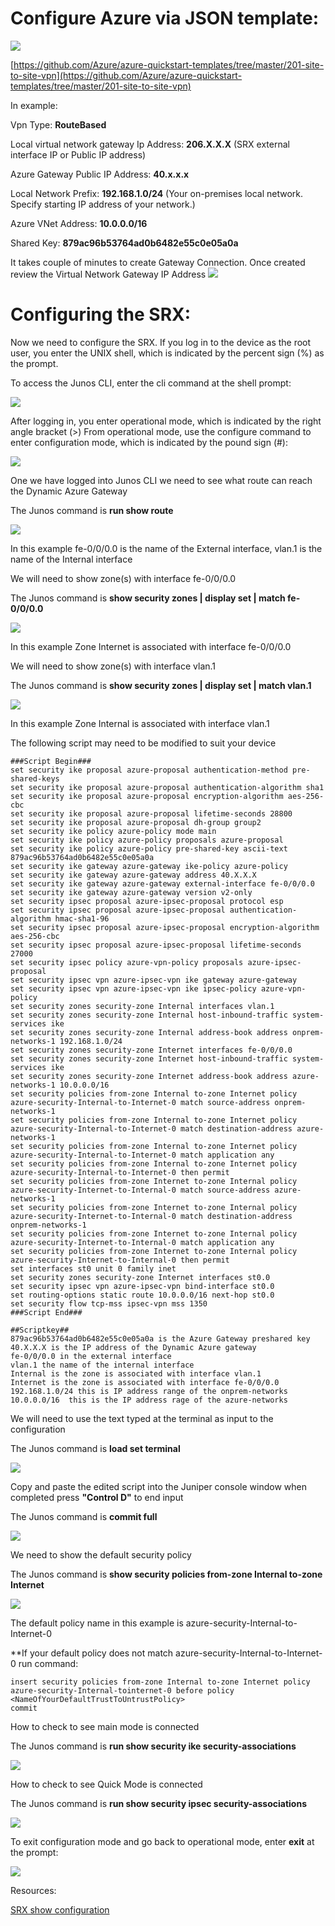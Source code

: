 # **Configure Azure via JSON template:** #

[![](https://github.com/Azure/Azure-vpn-config-samples/blob/master/Fortinet/Images/Deploy.jpg?raw=true)](https://portal.azure.com/#create/Microsoft.Template/uri/https%3A%2F%2Fraw.githubusercontent.com%2FAzure%2Fazure-quickstart-templates%2Fmaster%2F201-site-to-site-vpn%2Fazuredeploy.json)

[https://github.com/Azure/azure-quickstart-templates/tree/master/201-site-to-site-vpn](https://github.com/Azure/azure-quickstart-templates/tree/master/201-site-to-site-vpn)

In example:

Vpn Type: **RouteBased**

Local virtual network gateway Ip Address: **206.X.X.X** (SRX external interface IP or Public IP address) 

Azure Gateway Public IP Address: **40.x.x.x**

Local Network Prefix: **192.168.1.0/24** (Your on-premises local network. Specify starting IP address of your network.) 

Azure VNet Address: **10.0.0.0/16**

Shared Key: **879ac96b53764ad0b6482e55c0e05a0a**

It takes couple of minutes to create Gateway Connection. Once created review the Virtual Network Gateway IP Address 
![](https://github.com/Azure/Azure-vpn-config-samples/blob/master/Juniper/Current/Images/SRX/AzureGW.png?raw=true)

# **Configuring the SRX:** #

Now we need to configure the SRX. If you log in to the device as the root user, you enter the UNIX shell, which is indicated by the percent sign (%) as the prompt. 
 
To access the Junos CLI, enter the cli command at the shell prompt:

![](https://github.com/Azure/Azure-vpn-config-samples/blob/master/Juniper/Current/Images/SRX/Junos_cli.png?raw=true)
 
After logging in, you enter operational mode, which is indicated by the right angle bracket (>) From operational mode, use the configure command to enter configuration mode, which is indicated by the pound sign (#):

![](https://github.com/Azure/Azure-vpn-config-samples/blob/master/Juniper/Current/Images/SRX/operationalmode.png?raw=true)

One we have logged into Junos CLI we need to see what route can reach the Dynamic Azure Gateway

The Junos command is **run show route**

![](https://github.com/Azure/Azure-vpn-config-samples/blob/master/Juniper/Current/Images/SRX/runshowroute.png?raw=true)

In this example fe-0/0/0.0 is the name of the External interface, vlan.1 is the name of the Internal interface
 
We will need to show zone(s) with interface  fe-0/0/0.0
 
The Junos command is **show security zones | display set | match fe-0/0/0.0**

![](https://github.com/Azure/Azure-vpn-config-samples/blob/master/Juniper/Current/Images/SRX/internet.png?raw=true)

In this example Zone Internet is associated with interface fe-0/0/0.0
 
We will need to show zone(s) with interface vlan.1
 
The Junos command is **show security zones | display set | match vlan.1**

![](https://github.com/Azure/Azure-vpn-config-samples/blob/master/Juniper/Current/Images/SRX/internal.png?raw=true)

In this example Zone Internal is associated with interface vlan.1
 
The following script may need to be modified to suit your device

	###Script Begin###
	set security ike proposal azure-proposal authentication-method pre-shared-keys
	set security ike proposal azure-proposal authentication-algorithm sha1
	set security ike proposal azure-proposal encryption-algorithm aes-256-cbc
	set security ike proposal azure-proposal lifetime-seconds 28800
	set security ike proposal azure-proposal dh-group group2
	set security ike policy azure-policy mode main
	set security ike policy azure-policy proposals azure-proposal
	set security ike policy azure-policy pre-shared-key ascii-text 879ac96b53764ad0b6482e55c0e05a0a
	set security ike gateway azure-gateway ike-policy azure-policy
	set security ike gateway azure-gateway address 40.X.X.X
	set security ike gateway azure-gateway external-interface fe-0/0/0.0
	set security ike gateway azure-gateway version v2-only
	set security ipsec proposal azure-ipsec-proposal protocol esp
	set security ipsec proposal azure-ipsec-proposal authentication-algorithm hmac-sha1-96
	set security ipsec proposal azure-ipsec-proposal encryption-algorithm aes-256-cbc
	set security ipsec proposal azure-ipsec-proposal lifetime-seconds 27000
	set security ipsec policy azure-vpn-policy proposals azure-ipsec-proposal
	set security ipsec vpn azure-ipsec-vpn ike gateway azure-gateway
	set security ipsec vpn azure-ipsec-vpn ike ipsec-policy azure-vpn-policy
	set security zones security-zone Internal interfaces vlan.1
	set security zones security-zone Internal host-inbound-traffic system-services ike
	set security zones security-zone Internal address-book address onprem-networks-1 192.168.1.0/24
	set security zones security-zone Internet interfaces fe-0/0/0.0
	set security zones security-zone Internet host-inbound-traffic system-services ike
	set security zones security-zone Internet address-book address azure-networks-1 10.0.0.0/16
	set security policies from-zone Internal to-zone Internet policy azure-security-Internal-to-Internet-0 match source-address onprem-networks-1
	set security policies from-zone Internal to-zone Internet policy azure-security-Internal-to-Internet-0 match destination-address azure-networks-1
	set security policies from-zone Internal to-zone Internet policy azure-security-Internal-to-Internet-0 match application any
	set security policies from-zone Internal to-zone Internet policy azure-security-Internal-to-Internet-0 then permit
	set security policies from-zone Internet to-zone Internal policy azure-security-Internet-to-Internal-0 match source-address azure-networks-1
	set security policies from-zone Internet to-zone Internal policy azure-security-Internet-to-Internal-0 match destination-address onprem-networks-1
	set security policies from-zone Internet to-zone Internal policy azure-security-Internet-to-Internal-0 match application any
	set security policies from-zone Internet to-zone Internal policy azure-security-Internet-to-Internal-0 then permit
	set interfaces st0 unit 0 family inet
	set security zones security-zone Internet interfaces st0.0
	set security ipsec vpn azure-ipsec-vpn bind-interface st0.0
	set routing-options static route 10.0.0.0/16 next-hop st0.0
	set security flow tcp-mss ipsec-vpn mss 1350
	###Script End###

	##Scriptkey##
	879ac96b53764ad0b6482e55c0e05a0a is the Azure Gateway preshared key
	40.X.X.X is the IP address of the Dynamic Azure gateway
	fe-0/0/0.0 in the external interface
	vlan.1 the name of the internal interface
	Internal is the zone is associated with interface vlan.1
	Internet is the zone is associated with interface fe-0/0/0.0
	192.168.1.0/24 this is IP address range of the onprem-networks
	10.0.0.0/16  this is the IP address rage of the azure-networks

We will need to use the text typed at the terminal as input to the configuration
 
The Junos command is **load set terminal**

![](https://github.com/Azure/Azure-vpn-config-samples/blob/master/Juniper/Current/Images/SRX/terminal.png?raw=true)

Copy and paste the edited script into the Juniper console window when completed press **"Control D"** to end input
 
The Junos command is **commit full**

![](https://github.com/Azure/Azure-vpn-config-samples/blob/master/Juniper/Current/Images/SRX/commit.png?raw=true)

We need to show the default security policy
 
The Junos command is **show security policies from-zone Internal to-zone Internet** 

![](https://github.com/Azure/Azure-vpn-config-samples/blob/master/Juniper/Current/Images/SRX/policys.png?raw=true)

The default policy name in this example is azure-security-Internal-to-Internet-0
 
**If your default policy does not match azure-security-Internal-to-Internet-0 run command:

	insert security policies from-zone Internal to-zone Internet policy azure-security-Internal-tointernet-0 before policy <NameOfYourDefaultTrustToUntrustPolicy>
	commit 

How to check to see main mode is connected
 
The Junos command is **run show security ike security-associations**

![](https://github.com/Azure/Azure-vpn-config-samples/blob/master/Juniper/Current/Images/SRX/ike.png?raw=true)

How to check to see Quick Mode is connected  
 
The Junos command is **run show security ipsec security-associations**

![](https://github.com/Azure/Azure-vpn-config-samples/blob/master/Juniper/Current/Images/SRX/ipsec.png?raw=true)
 
To exit configuration mode and go back to operational mode, enter **exit** at the prompt:

![](https://github.com/Azure/Azure-vpn-config-samples/blob/master/Juniper/Current/Images/SRX/exit.png?raw=true)

Resources:

[SRX show configuration](https://github.com/Azure/Azure-vpn-config-samples/blob/master/Juniper/Current/SRX/juniper-srx-junos_12.1_show_configuration.txt)